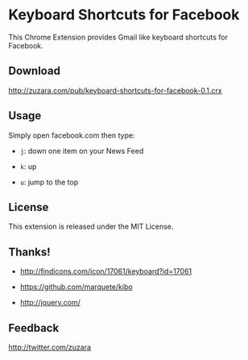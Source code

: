 # Keyboard Shortcuts for Facebook #

This Chrome Extension provides Gmail like keyboard shortcuts for Facebook.

## Download ##

http://zuzara.com/pub/keyboard-shortcuts-for-facebook-0.1.crx

## Usage ##

Simply open facebook.com then type:

- `j`: down one item on your News Feed

- `k`: up

- `u`: jump to the top

## License ##

This extension is released under the MIT License.

## Thanks! ##

- http://findicons.com/icon/17061/keyboard?id=17061

- https://github.com/marquete/kibo

- http://jquery.com/

## Feedback ##

http://twitter.com/zuzara
